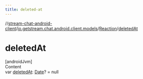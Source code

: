 ```yaml
---
title: deleted-at
---
```

//[stream-chat-android-client](../../../index.md)/[io.getstream.chat.android.client.models](../index.md)/[Reaction](index.md)/[deletedAt](deletedAt.md)



# deletedAt  
[androidJvm]  
Content  
var [deletedAt](deletedAt.md): [Date](https://developer.android.com/reference/kotlin/java/util/Date.html)? = null  



